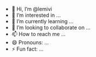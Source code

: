 - 👋 Hi, I’m @lemivi
- 👀 I’m interested in ...
- 🌱 I’m currently learning ...
- 💞️ I’m looking to collaborate on ...
- 📫 How to reach me ...
- 😄 Pronouns: ...
- ⚡ Fun fact: ...

<!---
lemivi/lemivi is a ✨ special ✨ repository because its `README.md` (this file) appears on your GitHub profile.
You can click the Preview link to take a look at your changes.
--->
